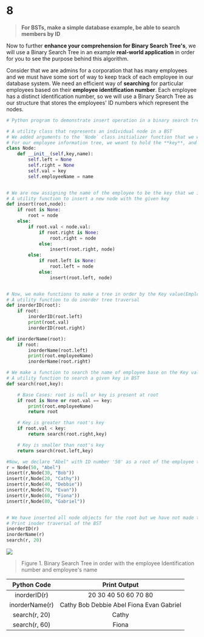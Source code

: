 # 8

> **For BSTs, make a simple database example, be able to search members by ID**

Now to further **enhance your comprehension for Binary Search Tree's**, we will use a Binary Search Tree in an example **real-world application** in order for you to see the purpose behind this algorithm.

Consider that we are admins for a corporation that has many employees and we must have some sort of way to keep track of each employee in our database system. We need an efficient way of **searching** for particular employees based on their **employee identification number**. Each employee has a distinct identification number, so we will use a Binary Search Tree as our structure that stores the employees' ID numbers which represent the nodes.

```python
# Python program to demonstrate insert operation in a binary search tree  

# A utility class that represents an individual node in a BST 
# We added arguments to the `Node` class initializer function that we will use to let us store the important data we want to store about each employee's ID number(Key) and name.
# For our employee information tree, we weant to hold the **key**, and **name** for each employee of the company.Therefore, we must slightly modify our 'Node' class to allow us to encompass that data.
class Node: 
    def __init__(self,key,name): 
        self.left = None
        self.right = None
        self.val = key
        self.employeeName = name


# We are now assigning the name of the employee to be the key that we identify each node as, which is an implementation choice. You could really use any data aspect as the key for each employee. It is just what we will use to identify a certain node.
# A utility function to insert a new node with the given key 
def insert(root,node): 
    if root is None: 
        root = node 
    else: 
        if root.val < node.val: 
            if root.right is None: 
                root.right = node 
            else: 
                insert(root.right, node) 
        else: 
            if root.left is None: 
                root.left = node 
            else: 
                insert(root.left, node) 


# Now, we make functions to make a tree in order by the Key value(Employee ID) or the name of employee base on the insert function we produced above. 
# A utility function to do inorder tree traversal 
def inorderID(root): 
    if root: 
        inorderID(root.left) 
        print(root.val) 
        inorderID(root.right)

def inorderName(root):
    if root:
        inorderName(root.left)
        print(root.employeeName)
        inorderName(root.right)

# We make a function to search the name of employee base on the Key value(Employee ID).   
# A utility function to search a given key in BST 
def search(root,key): 

    # Base Cases: root is null or key is present at root 
    if root is None or root.val == key: 
        print(root.employeeName)
        return root 

    # Key is greater than root's key 
    if root.val < key: 
        return search(root.right,key) 

    # Key is smaller than root's key 
    return search(root.left,key) 

#Now, we declare "Abel" with ID number '50' as a root of the employee tree. Also, there are 6 more employees with different ID numbers. We insert 6 employees under the root node of 'Abel' by using 'insert' function.
r = Node(50, "Abel") 
insert(r,Node(30, "Bob")) 
insert(r,Node(20, "Cathy")) 
insert(r,Node(40, "Debbie")) 
insert(r,Node(70, "Evan")) 
insert(r,Node(60, "Fiona")) 
insert(r,Node(80, "Gabriel")) 


# We have inserted all node objects for the root but we have not made them in order by employee ID or employee name. To do so, we use inorderID or inorderName function. Also, we can search the employee name by the key value(employee ID).
# Print inoder traversal of the BST 
inorderID(r)
inorderName(r)
search(r, 20)
```

![](https://i.imgur.com/4FJ4zKR.png)

> Figure 1. Binary Search Tree in order with the employee Identification number and employee's name

| Python Code | Print Output |
| :---: | :---: |
| inorderID\(r\) | 20 30 40 50 60 70 80 |
| inorderName\(r\) | Cathy Bob Debbie Abel Fiona Evan Gabriel |
| search\(r, 20\) | Cathy |
| search\(r, 60\) | Fiona |

